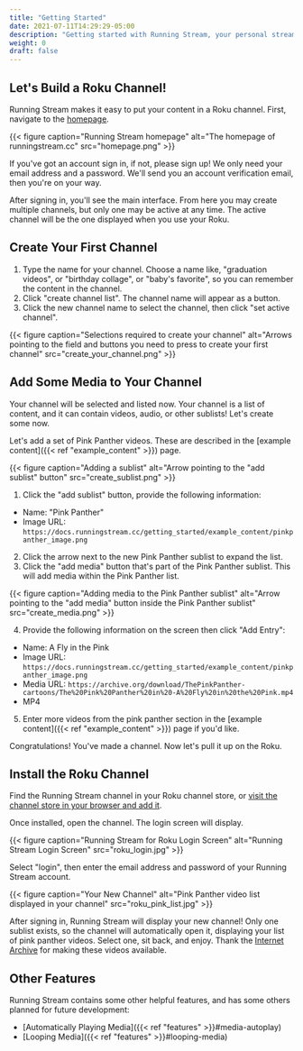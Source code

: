 ```yaml
---
title: "Getting Started"
date: 2021-07-11T14:29:29-05:00
description: "Getting started with Running Stream, your personal streaming channel"
weight: 0
draft: false
---
```


## Let's Build a Roku Channel!

Running Stream makes it easy to put your content in a Roku channel.  First, navigate to the [homepage](https://runningstream.cc).

{{< figure
    caption="Running Stream homepage"
    alt="The homepage of runningstream.cc"
    src="homepage.png"
    >}}

If you've got an account sign in, if not, please sign up!  We only need your email address and a password.  We'll send you an account verification email, then you're on your way.

After signing in, you'll see the main interface.  From here you may create multiple channels, but only one may be active at any time.  The active channel will be the one displayed when you use your Roku.

## Create Your First Channel

1. Type the name for your channel.  Choose a name like, "graduation videos", or "birthday collage", or "baby's favorite", so you can remember the content in the channel.
2. Click "create channel list".  The channel name will appear as a button.
3. Click the new channel name to select the channel, then click "set active channel".

{{< figure
    caption="Selections required to create your channel"
    alt="Arrows pointing to the field and buttons you need to press to create your first channel"
    src="create_your_channel.png"
    >}}

## Add Some Media to Your Channel

Your channel will be selected and listed now.  Your channel is a list of content, and it can contain videos, audio, or other sublists!  Let's create some now.

Let's add a set of Pink Panther videos.  These are described in the [example content]({{< ref "example_content" >}}) page.

{{< figure
    caption="Adding a sublist"
    alt="Arrow pointing to the \"add sublist\" button"
    src="create_sublist.png"
    >}}

1. Click the "add sublist" button, provide the following information:
  * Name: "Pink Panther"
  * Image URL: `https://docs.runningstream.cc/getting_started/example_content/pinkpanther_image.png`
2. Click the arrow next to the new Pink Panther sublist to expand the list.
3. Click the "add media" button that's part of the Pink Panther sublist.  This will add media within the Pink Panther list.

{{< figure
    caption="Adding media to the Pink Panther sublist"
    alt="Arrow pointing to the \"add media\" button inside the Pink Panther sublist"
    src="create_media.png"
    >}}

4. Provide the following information on the screen then click "Add Entry":
  * Name: A Fly in the Pink
  * Image URL: `https://docs.runningstream.cc/getting_started/example_content/pinkpanther_image.png`
  * Media URL: `https://archive.org/download/ThePinkPanther-cartoons/The%20Pink%20Panther%20in%20-A%20Fly%20in%20the%20Pink.mp4`
  * MP4
5. Enter more videos from the pink panther section in the [example content]({{< ref "example_content" >}}) page if you'd like.

Congratulations!  You've made a channel.  Now let's pull it up on the Roku.

## Install the Roku Channel

Find the Running Stream channel in your Roku channel store, or [visit the channel store in your browser and add it](https://channelstore.roku.com/details/707afc86801deb28e35d3984cdc59b68/running-stream).

Once installed, open the channel.  The login screen will display.

{{< figure
    caption="Running Stream for Roku Login Screen"
    alt="Running Stream Login Screen"
    src="roku_login.jpg"
    >}}

Select "login", then enter the email address and password of your Running Stream account.

{{< figure
    caption="Your New Channel"
    alt="Pink Panther video list displayed in your channel"
    src="roku_pink_list.jpg"
    >}}

After signing in, Running Stream will display your new channel!  Only one sublist exists, so the channel will automatically open it, displaying your list of pink panther videos.  Select one, sit back, and enjoy.  Thank the [Internet Archive](https://archive.org/) for making these videos available. 

## Other Features

Running Stream contains some other helpful features, and has some others planned for future development:

* [Automatically Playing Media]({{< ref "features" >}}#media-autoplay)
* [Looping Media]({{< ref "features" >}}#looping-media)

